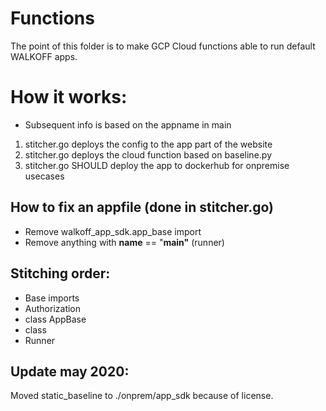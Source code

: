 # Functions
The point of this folder is to make GCP Cloud functions able to run default WALKOFF apps. 

# How it works:
* Subsequent info is based on the appname in main
1. stitcher.go deploys the config to the app part of the website 
2. stitcher.go deploys the cloud function based on baseline.py
3. stitcher.go SHOULD deploy the app to dockerhub for onpremise usecases

## How to fix an appfile (done in stitcher.go)
* Remove walkoff_app_sdk.app_base import
* Remove anything with __name__ == "__main"__ (runner)

## Stitching order:
* Base imports
* Authorization
* class AppBase
* class <APP>
* Runner

## Update may 2020:
Moved static_baseline to ./onprem/app_sdk because of license.
